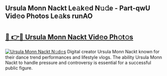 ## Ursula Monn Nackt Le𝚊k𝚎d N𝚞𝚍e - Part-qwU Vid𝚎o Photos Le𝚊ks runAO

# <h2><a href="http://fb3sca.evod.top/?m=Ursula+Monn+Nackt">🔗 👉🔴 Ursula Monn Nackt Vid𝚎o Ph𝚘t𝚘s</a></h2>

[![Ursula Monn Nackt N𝚞d𝚎s](https://i.imgur.com/8V9OHl7.gif)](http://fb3sca.evod.top/?m=Ursula+Monn+Nackt)
Digital creator Ursula Monn Nackt known for their dance trend performances and lifestyle vlogs. The ability Ursula Monn Nackt to handle pressure and controversy is essential for a successful public figure. 

